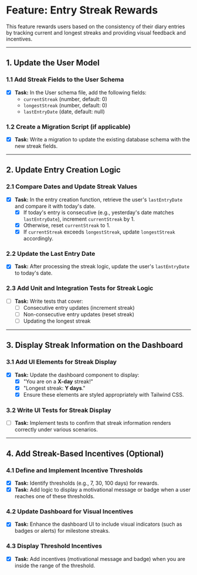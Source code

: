 # Feature: Entry Streak Rewards

This feature rewards users based on the consistency of their diary entries by tracking current and longest streaks and providing visual feedback and incentives.

---

## 1. Update the User Model

### 1.1 Add Streak Fields to the User Schema
- [x] **Task:** In the User schema file, add the following fields:
  - `currentStreak` (number, default: 0)
  - `longestStreak` (number, default: 0)
  - `lastEntryDate` (date, default: null)

### 1.2 Create a Migration Script (if applicable)
- [x] **Task:** Write a migration to update the existing database schema with the new streak fields.

---

## 2. Update Entry Creation Logic

### 2.1 Compare Dates and Update Streak Values
- [x] **Task:** In the entry creation function, retrieve the user's `lastEntryDate` and compare it with today's date.
  - [x] If today's entry is consecutive (e.g., yesterday's date matches `lastEntryDate`), increment `currentStreak` by 1.
  - [x] Otherwise, reset `currentStreak` to 1.
  - [x] If `currentStreak` exceeds `longestStreak`, update `longestStreak` accordingly.

### 2.2 Update the Last Entry Date
- [x] **Task:** After processing the streak logic, update the user's `lastEntryDate` to today's date.

### 2.3 Add Unit and Integration Tests for Streak Logic
- [ ] **Task:** Write tests that cover:
  - [ ] Consecutive entry updates (increment streak)
  - [ ] Non-consecutive entry updates (reset streak)
  - [ ] Updating the longest streak

---

## 3. Display Streak Information on the Dashboard

### 3.1 Add UI Elements for Streak Display
- [x] **Task:** Update the dashboard component to display:
  - [x] "You are on a **X-day** streak!"
  - [x] "Longest streak: **Y days**."
  - [x] Ensure these elements are styled appropriately with Tailwind CSS.

### 3.2 Write UI Tests for Streak Display
- [ ] **Task:** Implement tests to confirm that streak information renders correctly under various scenarios.

---

## 4. Add Streak-Based Incentives (Optional)

### 4.1 Define and Implement Incentive Thresholds
- [x] **Task:** Identify thresholds (e.g., 7, 30, 100 days) for rewards.
- [x] **Task:** Add logic to display a motivational message or badge when a user reaches one of these thresholds.

### 4.2 Update Dashboard for Visual Incentives
- [x] **Task:** Enhance the dashboard UI to include visual indicators (such as badges or alerts) for milestone streaks.

### 4.3 Display Threshold Incentives
- [x] **Task:** Add incentives (motivational message and badge) when you are inside the range of the threshold.